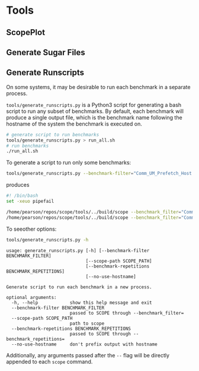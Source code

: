 # Tools

## ScopePlot

## Generate Sugar Files

## Generate Runscripts

On some systems, it may be desirable to run each benchmark in a separate process.

`tools/generate_runscripts.py` is a Python3 script for generating a bash script to run any subset of benchmarks.
By default, each benchmark will produce a single output file, which is the benchmark name following the hostname of the system the benchmark is executed on.

```bash
# generate script to run benchmarks
tools/generate_runscripts.py > run_all.sh
# run benchmarks
./run_all.sh
```

To generate a script to run only some benchmarks:

```bash
tools/generate_runscripts.py --benchmark-filter="Comm_UM_Prefetch_Host.*(26|28)"
```

produces

```bash
#! /bin/bash
set -xeuo pipefail

/home/pearson/repos/scope/tools/../build/scope --benchmark_filter="Comm_UM_Prefetch_HostToGPU/log2\(N\):26/manual_time" --benchmark_out="kubuntu1804_Comm_UM_Prefetch_HostToGPU_log2(N)_26_manual_time.json"
/home/pearson/repos/scope/tools/../build/scope --benchmark_filter="Comm_UM_Prefetch_HostToGPU/log2\(N\):28/manual_time" --benchmark_out="kubuntu1804_Comm_UM_Prefetch_HostToGPU_log2(N)_28_manual_time.json"
```

To seeother options:

```bash
tools/generate_runscripts.py -h
```

```
usage: generate_runscripts.py [-h] [--benchmark-filter BENCHMARK_FILTER]
                              [--scope-path SCOPE_PATH]
                              [--benchmark-repetitions BENCHMARK_REPETITIONS]
                              [--no-use-hostname]

Generate script to run each benchmark in a new process.

optional arguments:
  -h, --help            show this help message and exit
  --benchmark-filter BENCHMARK_FILTER
                        passed to SCOPE through --benchmark_filter=
  --scope-path SCOPE_PATH
                        path to scope
  --benchmark-repetitions BENCHMARK_REPETITIONS
                        passed to SCOPE through --benchmark_repetitions=
  --no-use-hostname     don't prefix output with hostname
```

Additionally, any arguments passed after the `--` flag will be directly appended to each `scope` command.